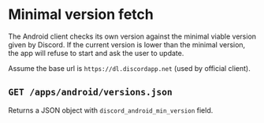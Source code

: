 # Minimal version fetch

The Android client checks its own version against the minimal viable version
given by Discord. If the current version is lower than the minimal version, the
app will refuse to start and ask the user to update.

Assume the base url is `https://dl.discordapp.net` (used by official client).

## `GET /apps/android/versions.json`

Returns a JSON object with `discord_android_min_version` field.
